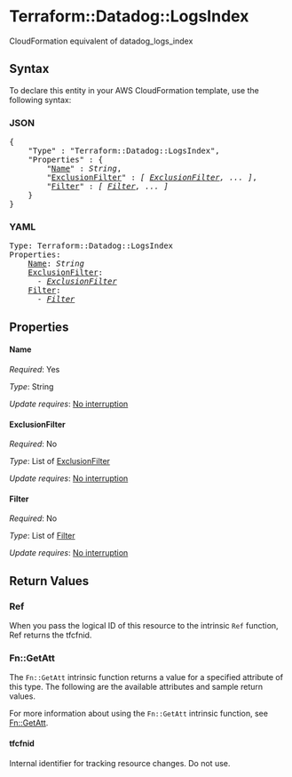 # Terraform::Datadog::LogsIndex

CloudFormation equivalent of datadog_logs_index

## Syntax

To declare this entity in your AWS CloudFormation template, use the following syntax:

### JSON

<pre>
{
    "Type" : "Terraform::Datadog::LogsIndex",
    "Properties" : {
        "<a href="#name" title="Name">Name</a>" : <i>String</i>,
        "<a href="#exclusionfilter" title="ExclusionFilter">ExclusionFilter</a>" : <i>[ <a href="exclusionfilter.md">ExclusionFilter</a>, ... ]</i>,
        "<a href="#filter" title="Filter">Filter</a>" : <i>[ <a href="filter.md">Filter</a>, ... ]</i>
    }
}
</pre>

### YAML

<pre>
Type: Terraform::Datadog::LogsIndex
Properties:
    <a href="#name" title="Name">Name</a>: <i>String</i>
    <a href="#exclusionfilter" title="ExclusionFilter">ExclusionFilter</a>: <i>
      - <a href="exclusionfilter.md">ExclusionFilter</a></i>
    <a href="#filter" title="Filter">Filter</a>: <i>
      - <a href="filter.md">Filter</a></i>
</pre>

## Properties

#### Name

_Required_: Yes

_Type_: String

_Update requires_: [No interruption](https://docs.aws.amazon.com/AWSCloudFormation/latest/UserGuide/using-cfn-updating-stacks-update-behaviors.html#update-no-interrupt)

#### ExclusionFilter

_Required_: No

_Type_: List of <a href="exclusionfilter.md">ExclusionFilter</a>

_Update requires_: [No interruption](https://docs.aws.amazon.com/AWSCloudFormation/latest/UserGuide/using-cfn-updating-stacks-update-behaviors.html#update-no-interrupt)

#### Filter

_Required_: No

_Type_: List of <a href="filter.md">Filter</a>

_Update requires_: [No interruption](https://docs.aws.amazon.com/AWSCloudFormation/latest/UserGuide/using-cfn-updating-stacks-update-behaviors.html#update-no-interrupt)

## Return Values

### Ref

When you pass the logical ID of this resource to the intrinsic `Ref` function, Ref returns the tfcfnid.

### Fn::GetAtt

The `Fn::GetAtt` intrinsic function returns a value for a specified attribute of this type. The following are the available attributes and sample return values.

For more information about using the `Fn::GetAtt` intrinsic function, see [Fn::GetAtt](https://docs.aws.amazon.com/AWSCloudFormation/latest/UserGuide/intrinsic-function-reference-getatt.html).

#### tfcfnid

Internal identifier for tracking resource changes. Do not use.

